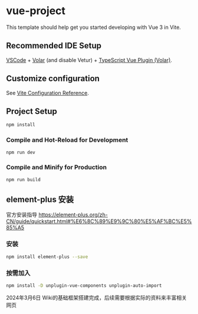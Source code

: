 # vue-project

This template should help get you started developing with Vue 3 in Vite.

## Recommended IDE Setup

[VSCode](https://code.visualstudio.com/) + [Volar](https://marketplace.visualstudio.com/items?itemName=Vue.volar) (and disable Vetur) + [TypeScript Vue Plugin (Volar)](https://marketplace.visualstudio.com/items?itemName=Vue.vscode-typescript-vue-plugin).

## Customize configuration

See [Vite Configuration Reference](https://vitejs.dev/config/).

## Project Setup

```sh
npm install
```

### Compile and Hot-Reload for Development

```sh
npm run dev
```

### Compile and Minify for Production

```sh
npm run build
```

## element-plus 安装
官方安装指导
https://element-plus.org/zh-CN/guide/quickstart.html#%E6%8C%89%E9%9C%80%E5%AF%BC%E5%85%A5
### 安装
```sh
npm install element-plus --save
```

### 按需加入
```sh
npm install -D unplugin-vue-components unplugin-auto-import
```

2024年3月6日 Wiki的基础框架搭建完成，后续需要根据实际的资料来丰富相关网页
